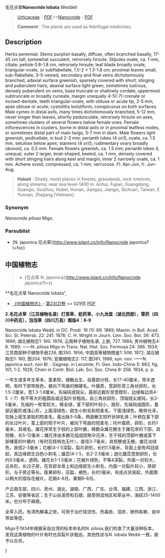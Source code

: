 毛花点草**Nanocnide lobata** Weddell

> [Urticaceae](http://www.iplant.cn/info/Urticaceae?t=foc) - [PDF](http://www.iplant.cn/foc/pdf/Urticaceae.pdf)>>[Nanocnide](http://www.iplant.cn/info/Nanocnide?t=foc) - [PDF](http://www.iplant.cn/foc/pdf/Nanocnide.pdf)

> **Comment** : 
> The plants are used as febrifugal medicines.

## Description

Herbs perennial. Stems purplish basally, diffuse, often branched basally, 17-45 cm tall, somewhat succulent, retrorsely hirsute. Stipules ovate, ca. 1 mm, ciliate; petiole 0.8-1.8 cm, retrorsely hirsute; leaf blade broadly ovate, triangular-ovate, or subflabellate, 1.5-2 × 1.3-1.8 cm, proximal leaves small, sub-flabellate, 3-5-veined, secondary and final veins dichotomously branched, adaxial surface greenish, sparsely covered with short, stinging and puberulent hairs, abaxial surface light green, sometimes lustrous, densely puberulent on veins, base truncate or shallowly cordate, uppermost subtruncate or broadly cuneate, margin unequally 4-5(-7)-crenate or incised-dentate, teeth triangular-ovate, with obtuse or acute tip, 2-5 mm, apex obtuse or acute; cystoliths botuliform, conspicuous on both surfaces. Male cymes in distal axils, many times dichotomously branched, 5-12 mm, never longer than leaves, shortly pedunculate, retrorsely hirsute on axes, sometimes clusters of several flowers below female ones. Female inflorescences in clusters, borne in distal axils or in proximal leafless nodes, or sometimes distal part of main twigs, 3-7 mm in diam. Male flowers light greenish, pedicellate, in bud 2-3 mm; perianth lobes (4 or)5, ovate, ca. 1.5 mm, setulose below apex; stamens (4 or)5; rudimentary ovary broadly obovoid, ca. 0.5 mm. Female flowers greenish, ca. 1.5 mm; perianth lobes 4, unequal, outer 2 larger, boat-shaped, keeled, ca. 1 mm, densely covered with short stinging hairs along keel and margin, inner 2 narrowly ovate, ca. 1 mm. Achene ovoid, compressed, ca. 1 mm, verrucose. Fl. Apr-Jun, fr. Jun-Aug.

> **Habait** : 
> Shady, moist places in forests, grasslands, rock crevices, along streams; near sea level-1400 m. Anhui, Fujian, Guangdong, Guangxi, Guizhou, Hubei, Hunan, Jiangsu, Jiangxi, Sichuan, Taiwan, E Yunnan, Zhejiang [Vietnam].

### Synonym
*Nanocnide* *pilosa* Migo.

### Parsublist

* [N.  japonica  花点草](http://www.iplant.cn/info/Nanocnide japonica?t=foc)

## 中国植物志

> * [花点草  N.  japonica](http://www.iplant.cn/info/Nanocnide japonica?t=z)

**毛花点草 Nanocnide lobata",

* [《中国植物志》](http://www.iplant.cn/frps)- [第23(2)卷](http://www.iplant.cn/frps/vol/23(2)) >> 029页 [PDF](http://www.iplant.cn/frps/pdf/23(2)/029.pdf)

**2.毛花点草（江苏植物名录）灯笼草、蛇药草、小九龙盘（湖北西部），雪药（四川中药志），泡泡草（四川万县）图版4：6-9**

Nanocnide lobata Wedd. in DC. Prodr. 16 (1): 69. 1869; Maxim. in Bull. Acad. Sci. St. Petersb. 22: 241. 1876; C. H. Wright in Journ. Linn. Soc. Bot. 26: 473. 1899; 湖北植物志1: 160. 1976; 云南种子植物名录, 上册, 727. 1984; 贵州植物志4: 6. 1989; ——N. pilosa Migo in Trans. Nat. Hist. Soc. Formosa 24: 386. 1934; 江苏南部种子植物手册226, 图350. 1956; 中国高等植物图鉴1: 506. 1972; 湖北植物志1: 160, 图204. 1976; 安徽植物志2: 117, 图381. 1986, syn. nov. ——N. japonica auct. non Bl. : Gagnep. in Lecomte, Fl. Gen. Indo-Chine 5: 863, fig. 101, 1-2. 1929; Chien in Contr. Biol. Lab. Sci. Soc. China 9: 258. 1934, p. p.

一年生或多年生草本。茎柔软，铺散丛生，自基部分枝，长17-40厘米，常半透明，有时下部带紫色，被向下弯曲的微硬毛。叶膜质，宽卵形至三角状卵形，长1.5-2厘米，宽1.3-1.8厘米，先端钝或锐尖，基部近截形至宽楔形，边缘每边具4-5（-7）枚不等大的粗圆齿或近裂片状粗齿，齿三角状卵形，顶端锐尖或钝，长2-5毫米，先端的一枚常较大，稀全绿，茎下部的叶较小，扇形，先端钝或圆形，基部近截形或浅心形，上面深绿色，疏生小刺毛和短柔毛，下面浅绿色，略带光泽，在脉上密生紧贴的短柔毛，基出脉3-5条，两面散生短杆状钟乳体；叶柄在茎下部的长过叶片，茎上部的短于叶片，被向下弯曲的短柔毛；托叶膜质，卵形，长约1毫米，具缘毛。雄花序常生于枝的上部叶腋，稀数朵雄花散生于雌花序的下部，具短梗，长5-12毫米；雌花序由多数花组成团聚伞花序，生于枝的顶部叶腋或茎下部裸茎的叶腋内（有时花枝梢也无叶），直径3-7毫米，具短梗或无梗。雄花淡绿色，直径2-3毫米；花被(4-) 5深裂，裂片卵形，长约1.5毫米，背面上部有鸡冠突起，其边缘疏生白色小刺毛；雄蕊(4-) 5，长2-2.5毫米；退化雌蕊宽倒卵形，长约0.5毫米，透明。雌花长1-1.5毫米；花被片绿色，不等4深裂，外面一对较大，近舟形，长过子房，在背部龙骨上和边缘密生小刺毛，内面一对裂片较小，狭卵形，与子房近等长。瘦果卵形，压扁，褐色，长约1毫米，有疣点状突起，外面围以稍大的宿存花被片。花期4-6月，果期6-8月。

产云南东部、四川、贵州、湖北、湖南、广西、广东、台湾、福建、江西、浙江、江苏、安徽等省区；生于山谷溪旁和石缝、路旁阴湿地区和草丛中，海拔25-1400米。也分布于越南。

全草入药。有清热解毒之效，可用于治疗烧烫伤、热毒疮、湿疹、肺热咳嗽、痰中带血等症。

Migo于1934年根据采自台湾的标本命名的N. pilosa,我们检查了大量该种标本，发现这类植物的叶片有时也具裂片状粗齿，其他性状与N. lobata Wedd.一致，故予以合并。

}